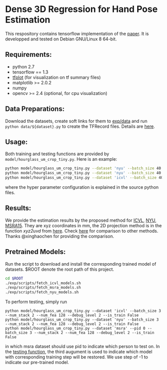 # Dense 3D Regression for Hand Pose Estimation

This respository contains tensorflow implementation of the [paper](https://arxiv.org/abs/1711.08996). It is developped and tested on Debian GNU/Linux 8 64-bit.

## Requirements:
- python 2.7
- tensorflow == 1.3
- [tfplot](https://github.com/wookayin/tensorflow-plot) (for visualization on tf summary files)
- matplotlib >= 2.0.2 
- numpy
- opencv >= 2.4 (optional, for cpu visualization) 

## Data Preparations:
Download the datasets, create soft links for them to [exp/data](./exp/data) and run `python data/${dataset}.py` to create the TFRecord files. Details are [here](./exp/data).

## Usage:
Both training and testing functions are provided by `model/hourglass_um_crop_tiny.py`. Here is an example:
```bash
python model/hourglass_um_crop_tiny.py --dataset 'nyu' --batch_size 40 --num_stack 1 --fea_num 16 --debug_level 2 --is_train True
python model/hourglass_um_crop_tiny.py --dataset 'nyu' --batch_size 40 --num_stack 2 --fea_num 128 --debug_level 2 --is_train True
python model/hourglass_um_crop_tiny.py --dataset 'icvl' --batch_size 40 --num_stack 2 --fea_num 128 --debug_level 2 --is_train True
```
where the hyper parameter configuration is explained in the source python files.

## Results:
We provide the estimation results by the proposed method for [ICVL](./exp/result/icvl.txt), [NYU](./exp/result/nyu.txt), [MSRA15](./exp/result/msra.txt). They are xyz coordinates in mm, the 2D projection method is in the function _xyz2uvd_ from [here](data/util.py#L23). Check [here](https://github.com/xinghaochen/awesome-hand-pose-estimation/tree/master/evaluation) for comparison to other methods. Thanks @xinghaochen for providing the comparison.

## Pretrained Models:
Run the script to download and install the corresponding trained model of datasets. $ROOT denote the root path of this project.
```bash
cd $ROOT
./exp/scripts/fetch_icvl_models.sh
./exp/scripts/fetch_msra_models.sh
./exp/scripts/fetch_nyu_models.sh
```
To perform testing, simply run
```
python model/hourglass_um_crop_tiny.py --dataset 'icvl' --batch_size 3 --num_stack 2 --num_fea 128 --debug_level 2 --is_train False
python model/hourglass_um_crop_tiny.py --dataset 'nyu' --batch_size 3 --num_stack 2 --num_fea 128 --debug_level 2 --is_train False
python model/hourglass_um_crop_tiny.py --dataset 'msra' --pid 0 --batch_size 3 --num_stack 2 --num_fea 128 --debug_level 2 --is_train False
```
in which msra dataset should use pid to indicate which person to test on. In the [testing function](data/hourglass_um_crop_tiny.py#L23), the third augument is used to indicate which model with corresponding training step will be restored. We use step of -1 to indicate our pre-trained model.
